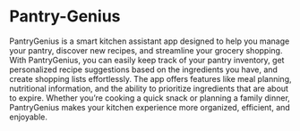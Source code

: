 # Pantry-Genius
 PantryGenius is a smart kitchen assistant app designed to help you manage your pantry, discover new recipes, and streamline your grocery shopping. With PantryGenius, you can easily keep track of your pantry inventory, get personalized recipe suggestions based on the ingredients you have, and create shopping lists effortlessly. The app offers features like meal planning, nutritional information, and the ability to prioritize ingredients that are about to expire. Whether you’re cooking a quick snack or planning a family dinner, PantryGenius makes your kitchen experience more organized, efficient, and enjoyable.
